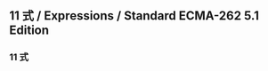 11 式 / Expressions / Standard ECMA-262 5.1 Edition
---------------------------------------------------

### 11 式
